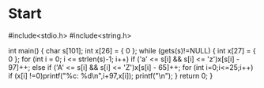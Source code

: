 # Start
#include<stdio.h>
#include<string.h>

int main()
{
	char s[101];
	int x[26] = { 0 };
	while (gets(s)!=NULL)
	{
		int x[27] = { 0 };
		for (int i = 0; i <= strlen(s)-1; i++)
			if ('a' <= s[i] && s[i] <= 'z')x[s[i] - 97]++;
			else if ('A' <= s[i] && s[i] <= 'Z')x[s[i] - 65]++;
		for (int i=0;i<=25;i++)
		if (x[i] !=0)printf("%c: %d\n",i+97,x[i]);
		printf("\n");
	}
	return 0;
}
